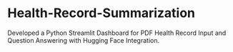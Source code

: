 # Health-Record-Summarization
Developed a Python Streamlit Dashboard for PDF Health Record Input and Question Answering with Hugging Face Integration.
